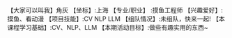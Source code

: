 【大家可以叫我】角灰
【坐标】:上海
【专业/职业】 :摸鱼工程师
【兴趣爱好】: 摸鱼、看动漫
【项目技能】:CV NLP LLM
【组队情况】:未组队，快来一起!
【本课程学习基础】:CV、NLP、LLM
【本期活动目标】:做些有趣实用的东西~